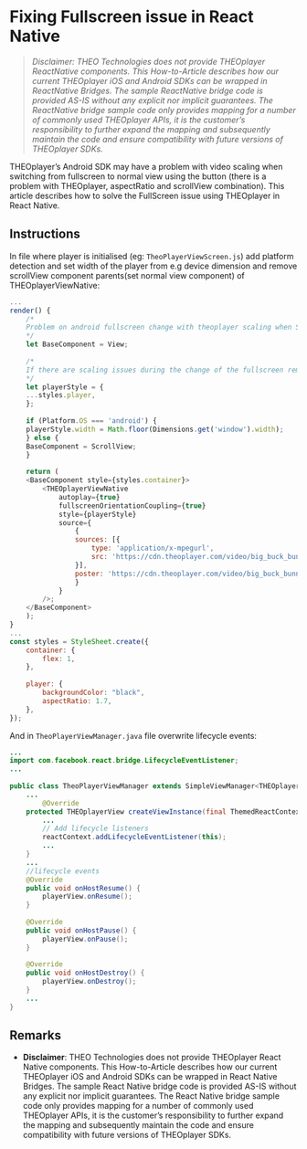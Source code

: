 # Fixing Fullscreen issue in React Native

> *Disclaimer: THEO Technologies does not provide THEOplayer ReactNative components. This How-to-Article describes how our current THEOplayer iOS and Android SDKs can be wrapped in ReactNative Bridges. The sample ReactNative bridge code is provided AS-IS without any explicit nor implicit guarantees. The ReactNative bridge sample code only provides mapping for a number of commonly used THEOplayer APIs, it is the customer’s responsibility to further expand the mapping and subsequently maintain the code and ensure compatibility with future versions of THEOplayer SDKs.* 

THEOplayer’s Android SDK may have a problem with video scaling when switching from fullscreen to normal view using the button (there is a problem with THEOplayer, aspectRatio and scrollView combination). This article describes how to solve the FullScreen issue using THEOplayer in React Native.

## Instructions

In file where player is initialised (eg: `TheoPlayerViewScreen.js`) add platform detection and set width of the player from e.g device dimension and remove scrollView component parents(set normal view component) of THEOplayerViewNative:

```js
...
render() {
    /*
    Problem on android fullscreen change with theoplayer scaling when ScrollView component is set
    */
    let BaseComponent = View;
    
    /*
    If there are scaling issues during the change of the fullscreen remove 'aspectRatio' & set player height
    */
    let playerStyle = {
    ...styles.player,
    };
    
    if (Platform.OS === 'android') {
    playerStyle.width = Math.floor(Dimensions.get('window').width);
    } else {
    BaseComponent = ScrollView;
    }
    
    return (
    <BaseComponent style={styles.container}>
        <THEOplayerViewNative
            autoplay={true}
            fullscreenOrientationCoupling={true}
            style={playerStyle}
            source={
                {
                sources: [{
                    type: 'application/x-mpegurl',
                    src: 'https://cdn.theoplayer.com/video/big_buck_bunny/big_buck_bunny.m3u8',
                }],
                poster: 'https://cdn.theoplayer.com/video/big_buck_bunny/poster.jpg'
                }
            }
        />;
    </BaseComponent>
    );
}
...
const styles = StyleSheet.create({
    container: {
        flex: 1,
    },
    
    player: {
        backgroundColor: "black",
        aspectRatio: 1.7,
    },
});
```

And in `TheoPlayerViewManager.java` file overwrite lifecycle events:

```java
...
import com.facebook.react.bridge.LifecycleEventListener;
...
    
public class TheoPlayerViewManager extends SimpleViewManager<THEOplayerView> implements LifecycleEventListener {
    ...
        @Override
    protected THEOplayerView createViewInstance(final ThemedReactContext reactContext) {
        ...
        // Add lifecycle listeners
        reactContext.addLifecycleEventListener(this);
        ...
    }
    ...
    //lifecycle events
    @Override
    public void onHostResume() {
        playerView.onResume();
    }
    
    @Override
    public void onHostPause() {
        playerView.onPause();
    }
    
    @Override
    public void onHostDestroy() {
        playerView.onDestroy();
    }
    ...
}
```

## Remarks

- **Disclaimer**: THEO Technologies does not provide THEOplayer React Native components. This How-to-Article describes how our current THEOplayer iOS and Android SDKs can be wrapped in React Native Bridges. The sample React Native bridge code is provided AS-IS without any explicit nor implicit guarantees. The React Native bridge sample code only provides mapping for a number of commonly used THEOplayer APIs, it is the customer’s responsibility to further expand the mapping and subsequently maintain the code and ensure compatibility with future versions of THEOplayer SDKs.